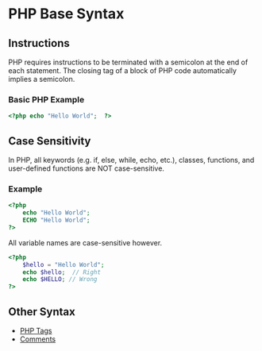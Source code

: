 # PHP Base Syntax

## Instructions

PHP requires instructions to be terminated with a semicolon at the end of each statement. The closing tag of a block of PHP code automatically implies a semicolon.

### Basic PHP Example

```php
<?php echo "Hello World";  ?> 
```

## Case Sensitivity 

In PHP, all keywords (e.g. if, else, while, echo, etc.), classes, functions, and user-defined functions are NOT case-sensitive.

### Example

```php
<?php 
	echo "Hello World";  
	ECHO "Hello World"; 
?> 
```

All variable names are case-sensitive however.

```php
<?php 
	$hello = "Hello World";
	echo $hello;  // Right
	echo $HELLO; // Wrong
?> 
```

## Other Syntax

- [PHP Tags](php-tags)
- [Comments](comments.md)